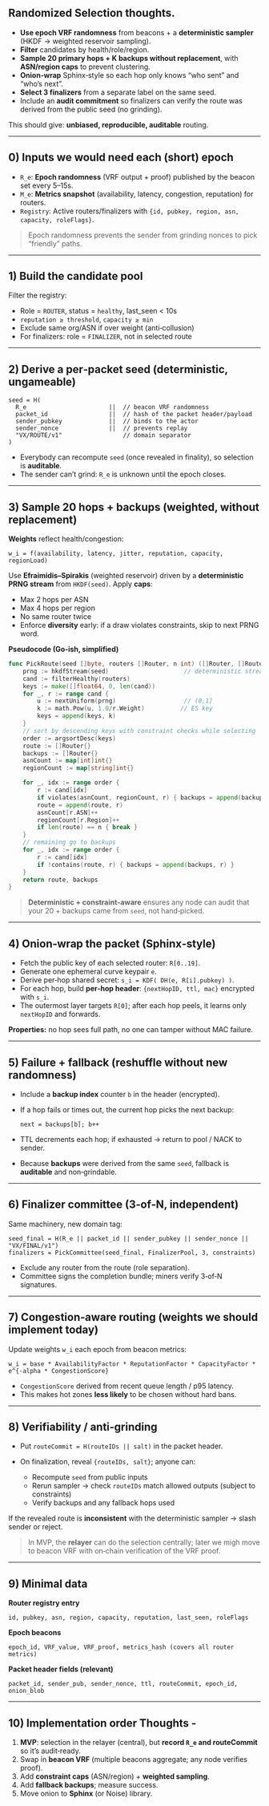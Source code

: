 
## Randomized Selection thoughts.

* **Use epoch VRF randomness** from beacons + a **deterministic sampler** (HKDF → weighted reservoir sampling).
* **Filter** candidates by health/role/region.
* **Sample 20 primary hops + K backups without replacement**, with **ASN/region caps** to prevent clustering.
* **Onion‑wrap** Sphinx‑style so each hop only knows “who sent” and “who’s next”.
* **Select 3 finalizers** from a separate label on the same seed.
* Include an **audit commitment** so finalizers can verify the route was derived from the public seed (no grinding).

This should give: **unbiased, reproducible, auditable** routing.

---

## 0) Inputs we would need each (short) epoch

* `R_e`: **Epoch randomness** (VRF output + proof) published by the beacon set every 5–15s.
* `M_e`: **Metrics snapshot** (availability, latency, congestion, reputation) for routers.
* `Registry`: Active routers/finalizers with `{id, pubkey, region, asn, capacity, roleFlags}`.

> Epoch randomness prevents the sender from grinding nonces to pick “friendly” paths.

---

## 1) Build the candidate pool

Filter the registry:

* Role = `ROUTER`, status = `healthy`, last\_seen < 10s
* `reputation ≥ threshold`, `capacity ≥ min`
* Exclude same org/ASN if over weight (anti‑collusion)
* For finalizers: role = `FINALIZER`, not in selected route

---

## 2) Derive a per‑packet seed (deterministic, ungameable)

```
seed = H(
  R_e                       ||  // beacon VRF randomness
  packet_id                 ||  // hash of the packet header/payload
  sender_pubkey             ||  // binds to the actor
  sender_nonce              ||  // prevents replay
  "VX/ROUTE/v1"                 // domain separator
)
```

* Everybody can recompute `seed` (once revealed in finality), so selection is **auditable**.
* The sender can’t grind: `R_e` is unknown until the epoch closes.

---

## 3) Sample 20 hops + backups (weighted, without replacement)

**Weights** reflect health/congestion:

```
w_i = f(availability, latency, jitter, reputation, capacity, regionLoad)
```

Use **Efraimidis–Spirakis** (weighted reservoir) driven by a **deterministic PRNG stream** from `HKDF(seed)`. Apply **caps**:

* Max 2 hops per ASN
* Max 4 hops per region
* No same router twice
* Enforce **diversity** early: if a draw violates constraints, skip to next PRNG word.

**Pseudocode (Go‑ish, simplified)**

```go
func PickRoute(seed []byte, routers []Router, n int) ([]Router, []Router) {
    prng := hkdfStream(seed)                     // deterministic stream
    cand := filterHealthy(routers)
    keys := make([]float64, 0, len(cand))
    for _, r := range cand {
        u := nextUniform(prng)                   // (0,1]
        k := math.Pow(u, 1.0/r.Weight)          // ES key
        keys = append(keys, k)
    }
    // sort by descending keys with constraint checks while selecting
    order := argsortDesc(keys)
    route := []Router{}
    backups := []Router{}
    asnCount := map[int]int{}
    regionCount := map[string]int{}

    for _, idx := range order {
        r := cand[idx]
        if violates(asnCount, regionCount, r) { backups = append(backups, r); continue }
        route = append(route, r)
        asnCount[r.ASN]++
        regionCount[r.Region]++
        if len(route) == n { break }
    }
    // remaining go to backups
    for _, idx := range order {
        r := cand[idx]
        if !contains(route, r) { backups = append(backups, r) }
    }
    return route, backups
}
```

> **Deterministic + constraint‑aware** ensures any node can audit that your 20 + backups came from `seed`, not hand‑picked.

---

## 4) Onion‑wrap the packet (Sphinx‑style)

* Fetch the public key of each selected router: `R[0..19]`.
* Generate one ephemeral curve keypair `e`.
* Derive per‑hop shared secret: `s_i = KDF( DH(e, R[i].pubkey) )`.
* For each hop, build **per‑hop header**: `{nextHopID, ttl, mac}` encrypted with `s_i`.
* The outermost layer targets `R[0]`; after each hop peels, it learns only `nextHopID` and forwards.

**Properties:** no hop sees full path, no one can tamper without MAC failure.

---

## 5) Failure + fallback (reshuffle without new randomness)

* Include a **backup index** counter `b` in the header (encrypted).
* If a hop fails or times out, the current hop picks the next backup:

  ```
  next = backups[b]; b++
  ```
* TTL decrements each hop; if exhausted → return to pool / NACK to sender.
* Because **backups** were derived from the same `seed`, fallback is **auditable** and non‑grindable.

---

## 6) Finalizer committee (3‑of‑N, independent)

Same machinery, new domain tag:

```
seed_final = H(R_e || packet_id || sender_pubkey || sender_nonce || "VX/FINAL/v1")
finalizers = PickCommittee(seed_final, FinalizerPool, 3, constraints)
```

* Exclude any router from the route (role separation).
* Committee signs the completion bundle; miners verify 3‑of‑N signatures.

---

## 7) Congestion‑aware routing (weights we should implement today)

Update weights `w_i` each epoch from beacon metrics:

```
w_i = base * AvailabilityFactor * ReputationFactor * CapacityFactor * e^{-alpha * CongestionScore}
```

* `CongestionScore` derived from recent queue length / p95 latency.
* This makes hot zones **less likely** to be chosen without hard bans.

---

## 8) Verifiability / anti‑grinding

* Put `routeCommit = H(routeIDs || salt)` in the packet header.
* On finalization, reveal `{routeIDs, salt}`; anyone can:

  * Recompute `seed` from public inputs
  * Rerun sampler → check `routeIDs` match allowed outputs (subject to constraints)
  * Verify backups and any fallback hops used

If the revealed route is **inconsistent** with the deterministic sampler → slash sender or reject.

> In MVP, the **relayer** can do the selection centrally; later we migh move to beacon VRF with on‑chain verification of the VRF proof.

---

## 9) Minimal data 

**Router registry entry**

```
id, pubkey, asn, region, capacity, reputation, last_seen, roleFlags
```

**Epoch beacons**

```
epoch_id, VRF_value, VRF_proof, metrics_hash (covers all router metrics)
```

**Packet header fields (relevant)**

```
packet_id, sender_pub, sender_nonce, ttl, routeCommit, epoch_id, onion_blob
```

---

## 10) Implementation order Thoughts - 

1. **MVP**: selection in the relayer (central), but **record `R_e` and routeCommit** so it’s audit‑ready.
2. Swap in **beacon VRF** (multiple beacons aggregate; any node verifies proof).
3. Add **constraint caps** (ASN/region) + **weighted sampling**.
4. Add **fallback backups**; measure success.
5. Move onion to **Sphinx** (or Noise) library.
